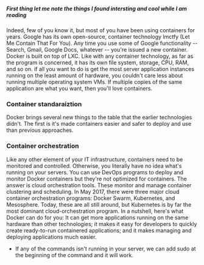 ##### First thing let me note the things I found intersting and cool while I am reading #####
Indeed, few of you know it, but most of you have been using containers for years. Google has its own open-source, container technology lmctfy (Let Me Contain That For You). Any time you use some of Google functionality -- Search, Gmail, Google Docs, whatever -- you're issued a new container.
Docker is built on top of LXC. Like with any container technology, as far as the program is concerned, it has its own file system, storage, CPU, RAM, and so on.
if all you want to do is get the most server application instances running on the least amount of hardware, you couldn't care less about running multiple operating system VMs. If multiple copies of the same application are what you want, then you'll love containers.
### Container standaraiztion ###
Docker brings several new things to the table that the earlier technologies didn't. The first is it's made containers easier and safer to deploy and use than previous approaches.
### Container orchestration ###
Like any other element of your IT infrastructure, containers need to be monitored and controlled. Otherwise, you literally have no idea what's running on your servers.
You can use DevOps programs to deploy and monitor Docker containers but they're not optimized for containers.
The answer is cloud orchestration tools. These monitor and manage container clustering and scheduling. In May 2017, there were three major cloud container orchestration programs: Docker Swarm, Kubernetes, and Mesosphere. Today, these are all still around, but Kubernetes is by far the most dominant cloud-orchestration program.
In a nutshell, here's what Docker can do for you: It can get more applications running on the same hardware than other technologies; it makes it easy for developers to quickly create ready-to-run containered applications; and it makes managing and deploying applications much easier.

- If any of the commands isn't running in your server, we can add sudo at the beginning of the command and it will work.
